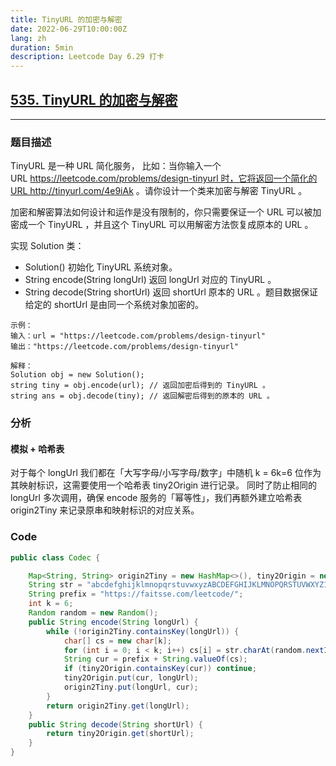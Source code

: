 ```yaml
---
title: TinyURL 的加密与解密
date: 2022-06-29T10:00:00Z
lang: zh
duration: 5min
description: Leetcode Day 6.29 打卡
---
```


## [535. TinyURL 的加密与解密](https://leetcode.cn/problems/encode-and-decode-tinyurl/)
***
### 题目描述
TinyURL 是一种 URL 简化服务， 比如：当你输入一个 URL https://leetcode.com/problems/design-tinyurl 时，它将返回一个简化的URL http://tinyurl.com/4e9iAk 。请你设计一个类来加密与解密 TinyURL 。

加密和解密算法如何设计和运作是没有限制的，你只需要保证一个 URL 可以被加密成一个 TinyURL ，并且这个 TinyURL 可以用解密方法恢复成原本的 URL 。

实现 Solution 类：

- Solution() 初始化 TinyURL 系统对象。
- String encode(String longUrl) 返回 longUrl 对应的 TinyURL 。
- String decode(String shortUrl) 返回 shortUrl 原本的 URL 。题目数据保证给定的 shortUrl 是由同一个系统对象加密的。
```
示例：
输入：url = "https://leetcode.com/problems/design-tinyurl"
输出："https://leetcode.com/problems/design-tinyurl"

解释：
Solution obj = new Solution();
string tiny = obj.encode(url); // 返回加密后得到的 TinyURL 。
string ans = obj.decode(tiny); // 返回解密后得到的原本的 URL 。
```

### 分析
#### 模拟 + 哈希表
对于每个 longUrl 我们都在「大写字母/小写字母/数字」中随机 k = 6k=6 位作为其映射标识，这需要使用一个哈希表 tiny2Origin 进行记录。
同时了防止相同的 longUrl 多次调用，确保 encode 服务的「幂等性」，我们再额外建立哈希表 origin2Tiny 来记录原串和映射标识的对应关系。
### Code
```java
public class Codec {

    Map<String, String> origin2Tiny = new HashMap<>(), tiny2Origin = new HashMap<>();
    String str = "abcdefghijklmnopqrstuvwxyzABCDEFGHIJKLMNOPQRSTUVWXYZ1234567890";
    String prefix = "https://faitsse.com/leetcode/";
    int k = 6;
    Random random = new Random();
    public String encode(String longUrl) {
        while (!origin2Tiny.containsKey(longUrl)) {
            char[] cs = new char[k];
            for (int i = 0; i < k; i++) cs[i] = str.charAt(random.nextInt(str.length()));
            String cur = prefix + String.valueOf(cs);
            if (tiny2Origin.containsKey(cur)) continue;
            tiny2Origin.put(cur, longUrl);
            origin2Tiny.put(longUrl, cur);
        }
        return origin2Tiny.get(longUrl);
    }
    public String decode(String shortUrl) {
		return tiny2Origin.get(shortUrl);
    }
}
```


